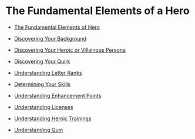 The Fundamental Elements of a Hero
==================================

  - [The Fundamental Elements of Hero](0200a000%20-%20The%20Fundamental%20Elements%20of%20Hero.md)

  - [Discovering Your Background](0200a001%20-%20Discovering%20Your%20Background.md)

  - [Discovering Your Heroic or Villainous Persona](0200a002%20-%20Discovering%20Your%20Heroic%20or%20Villainous%20Persona.md)

  - [Discovering Your Quirk](0200a003%20-%20Discovering%20Your%20Quirk.md)

  - [Understanding Letter Ranks](0200a004%20-%20Understanding%20Letter%20Ranks.md)

  - [Determining Your Skills](0200a005%20-%20Determining%20Your%20Skills.md)

  - [Understanding Enhancement Points](0200a006%20-%20Understanding%20Enhancement%20Points.md)

  - [Understanding Licenses](0200a007%20-%20Understanding%20Licenses.md)

  - [Understanding Heroic Trainings](0200a008%20-%20Understanding%20Heroic%20Trainings.md)

  - [Understanding Quin](0200a009%20-%20Understanding%20Quin.md)


